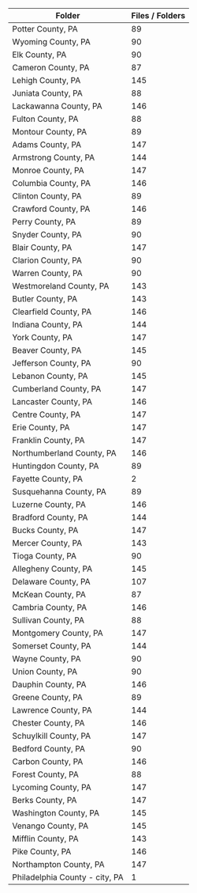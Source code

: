 | Folder                         |   Files / Folders |
|--------------------------------|-------------------|
| Potter County, PA              |                89 |
| Wyoming County, PA             |                90 |
| Elk County, PA                 |                90 |
| Cameron County, PA             |                87 |
| Lehigh County, PA              |               145 |
| Juniata County, PA             |                88 |
| Lackawanna County, PA          |               146 |
| Fulton County, PA              |                88 |
| Montour County, PA             |                89 |
| Adams County, PA               |               147 |
| Armstrong County, PA           |               144 |
| Monroe County, PA              |               147 |
| Columbia County, PA            |               146 |
| Clinton County, PA             |                89 |
| Crawford County, PA            |               146 |
| Perry County, PA               |                89 |
| Snyder County, PA              |                90 |
| Blair County, PA               |               147 |
| Clarion County, PA             |                90 |
| Warren County, PA              |                90 |
| Westmoreland County, PA        |               143 |
| Butler County, PA              |               143 |
| Clearfield County, PA          |               146 |
| Indiana County, PA             |               144 |
| York County, PA                |               147 |
| Beaver County, PA              |               145 |
| Jefferson County, PA           |                90 |
| Lebanon County, PA             |               145 |
| Cumberland County, PA          |               147 |
| Lancaster County, PA           |               146 |
| Centre County, PA              |               147 |
| Erie County, PA                |               147 |
| Franklin County, PA            |               147 |
| Northumberland County, PA      |               146 |
| Huntingdon County, PA          |                89 |
| Fayette County, PA             |                 2 |
| Susquehanna County, PA         |                89 |
| Luzerne County, PA             |               146 |
| Bradford County, PA            |               144 |
| Bucks County, PA               |               147 |
| Mercer County, PA              |               143 |
| Tioga County, PA               |                90 |
| Allegheny County, PA           |               145 |
| Delaware County, PA            |               107 |
| McKean County, PA              |                87 |
| Cambria County, PA             |               146 |
| Sullivan County, PA            |                88 |
| Montgomery County, PA          |               147 |
| Somerset County, PA            |               144 |
| Wayne County, PA               |                90 |
| Union County, PA               |                90 |
| Dauphin County, PA             |               146 |
| Greene County, PA              |                89 |
| Lawrence County, PA            |               144 |
| Chester County, PA             |               146 |
| Schuylkill County, PA          |               147 |
| Bedford County, PA             |                90 |
| Carbon County, PA              |               146 |
| Forest County, PA              |                88 |
| Lycoming County, PA            |               147 |
| Berks County, PA               |               147 |
| Washington County, PA          |               145 |
| Venango County, PA             |               145 |
| Mifflin County, PA             |               143 |
| Pike County, PA                |               146 |
| Northampton County, PA         |               147 |
| Philadelphia County - city, PA |                 1 |